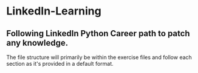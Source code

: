 # LinkedIn-Learning
## Following LinkedIn Python Career path to patch any knowledge.

The file structure will primarily be within the exercise files and follow each section as it's provided in a default format.
